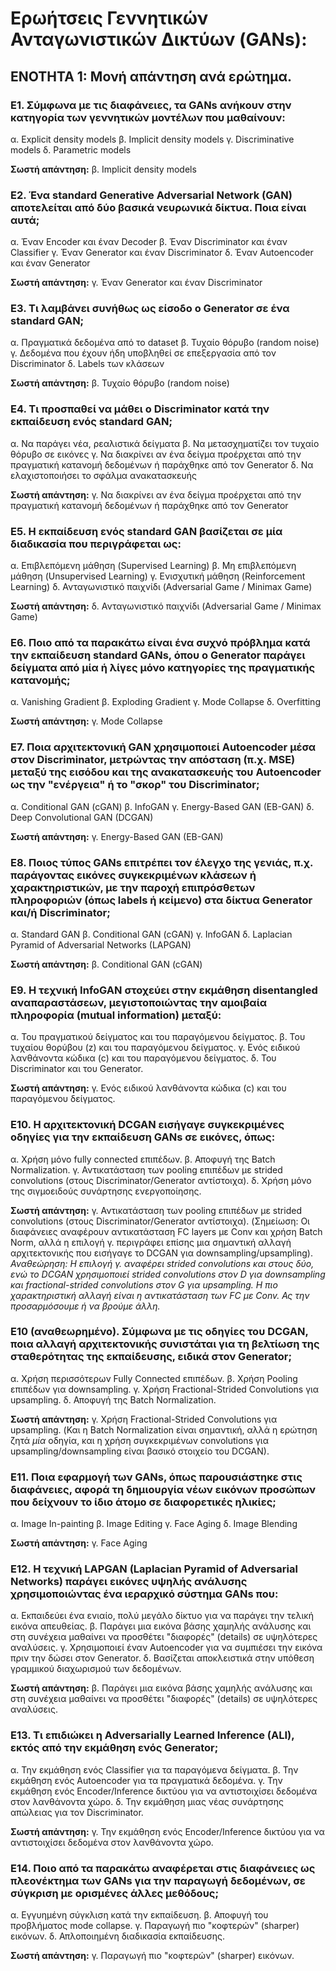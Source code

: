 # Ερωήτσεις Γεννητικών Ανταγωνιστικών Δικτύων (GANs):

## **ΕΝΟΤΗΤΑ 1: Μονή απάντηση ανά ερώτημα.**

### **Ε1.** Σύμφωνα με τις διαφάνειες, τα GANs ανήκουν στην κατηγορία των γεννητικών μοντέλων που μαθαίνουν:
α. Explicit density models
β. Implicit density models
γ. Discriminative models
δ. Parametric models

**Σωστή απάντηση:** β. Implicit density models

### **Ε2.** Ένα standard Generative Adversarial Network (GAN) αποτελείται από δύο βασικά νευρωνικά δίκτυα. Ποια είναι αυτά;
α. Έναν Encoder και έναν Decoder
β. Έναν Discriminator και έναν Classifier
γ. Έναν Generator και έναν Discriminator
δ. Έναν Autoencoder και έναν Generator

**Σωστή απάντηση:** γ. Έναν Generator και έναν Discriminator

### **Ε3.** Τι λαμβάνει συνήθως ως είσοδο ο Generator σε ένα standard GAN;
α. Πραγματικά δεδομένα από το dataset
β. Τυχαίο θόρυβο (random noise)
γ. Δεδομένα που έχουν ήδη υποβληθεί σε επεξεργασία από τον Discriminator
δ. Labels των κλάσεων

**Σωστή απάντηση:** β. Τυχαίο θόρυβο (random noise)

### **Ε4.** Τι προσπαθεί να μάθει ο Discriminator κατά την εκπαίδευση ενός standard GAN;
α. Να παράγει νέα, ρεαλιστικά δείγματα
β. Να μετασχηματίζει τον τυχαίο θόρυβο σε εικόνες
γ. Να διακρίνει αν ένα δείγμα προέρχεται από την πραγματική κατανομή δεδομένων ή παράχθηκε από τον Generator
δ. Να ελαχιστοποιήσει το σφάλμα ανακατασκευής

**Σωστή απάντηση:** γ. Να διακρίνει αν ένα δείγμα προέρχεται από την πραγματική κατανομή δεδομένων ή παράχθηκε από τον Generator

### **Ε5.** Η εκπαίδευση ενός standard GAN βασίζεται σε μία διαδικασία που περιγράφεται ως:
α. Επιβλεπόμενη μάθηση (Supervised Learning)
β. Μη επιβλεπόμενη μάθηση (Unsupervised Learning)
γ. Ενισχυτική μάθηση (Reinforcement Learning)
δ. Ανταγωνιστικό παιχνίδι (Adversarial Game / Minimax Game)

**Σωστή απάντηση:** δ. Ανταγωνιστικό παιχνίδι (Adversarial Game / Minimax Game)

### **Ε6.** Ποιο από τα παρακάτω είναι ένα συχνό πρόβλημα κατά την εκπαίδευση standard GANs, όπου ο Generator παράγει δείγματα από μία ή λίγες μόνο κατηγορίες της πραγματικής κατανομής;
α. Vanishing Gradient
β. Exploding Gradient
γ. Mode Collapse
δ. Overfitting

**Σωστή απάντηση:** γ. Mode Collapse

### **Ε7.** Ποια αρχιτεκτονική GAN χρησιμοποιεί Autoencoder μέσα στον Discriminator, μετρώντας την απόσταση (π.χ. MSE) μεταξύ της εισόδου και της ανακατασκευής του Autoencoder ως την "ενέργεια" ή το "σκορ" του Discriminator;
α. Conditional GAN (cGAN)
β. InfoGAN
γ. Energy-Based GAN (EB-GAN)
δ. Deep Convolutional GAN (DCGAN)

**Σωστή απάντηση:** γ. Energy-Based GAN (EB-GAN)

### **Ε8.** Ποιος τύπος GANs επιτρέπει τον έλεγχο της γενιάς, π.χ. παράγοντας εικόνες συγκεκριμένων κλάσεων ή χαρακτηριστικών, με την παροχή επιπρόσθετων πληροφοριών (όπως labels ή κείμενο) στα δίκτυα Generator και/ή Discriminator;
α. Standard GAN
β. Conditional GAN (cGAN)
γ. InfoGAN
δ. Laplacian Pyramid of Adversarial Networks (LAPGAN)

**Σωστή απάντηση:** β. Conditional GAN (cGAN)

### **Ε9.** Η τεχνική InfoGAN στοχεύει στην εκμάθηση disentangled αναπαραστάσεων, μεγιστοποιώντας την αμοιβαία πληροφορία (mutual information) μεταξύ:
α. Του πραγματικού δείγματος και του παραγόμενου δείγματος.
β. Του τυχαίου θορύβου (z) και του παραγόμενου δείγματος.
γ. Ενός ειδικού λανθάνοντα κώδικα (c) και του παραγόμενου δείγματος.
δ. Του Discriminator και του Generator.

**Σωστή απάντηση:** γ. Ενός ειδικού λανθάνοντα κώδικα (c) και του παραγόμενου δείγματος.

### **Ε10.** Η αρχιτεκτονική DCGAN εισήγαγε συγκεκριμένες οδηγίες για την εκπαίδευση GANs σε εικόνες, όπως:
α. Χρήση μόνο fully connected επιπέδων.
β. Αποφυγή της Batch Normalization.
γ. Αντικατάσταση των pooling επιπέδων με strided convolutions (στους Discriminator/Generator αντίστοιχα).
δ. Χρήση μόνο της σιγμοειδούς συνάρτησης ενεργοποίησης.

**Σωστή απάντηση:** γ. Αντικατάσταση των pooling επιπέδων με strided convolutions (στους Discriminator/Generator αντίστοιχα). (Σημείωση: Οι διαφάνειες αναφέρουν αντικατάσταση FC layers με Conv και χρήση Batch Norm, αλλά η επιλογή γ. περιγράφει επίσης μια σημαντική αλλαγή αρχιτεκτονικής που εισήγαγε το DCGAN για downsampling/upsampling). *Αναθεώρηση: Η επιλογή γ. αναφέρει strided convolutions και στους δύο, ενώ το DCGAN χρησιμοποιεί strided convolutions στον D για downsampling και fractional-strided convolutions στον G για upsampling. Η πιο χαρακτηριστική αλλαγή είναι η αντικατάσταση των FC με Conv. Ας την προσαρμόσουμε ή να βρούμε άλλη.*

### **Ε10 (αναθεωρημένο).** Σύμφωνα με τις οδηγίες του DCGAN, ποια αλλαγή αρχιτεκτονικής συνιστάται για τη βελτίωση της σταθερότητας της εκπαίδευσης, ειδικά στον Generator;
α. Χρήση περισσότερων Fully Connected επιπέδων.
β. Χρήση Pooling επιπέδων για downsampling.
γ. Χρήση Fractional-Strided Convolutions για upsampling.
δ. Αποφυγή της Batch Normalization.

**Σωστή απάντηση:** γ. Χρήση Fractional-Strided Convolutions για upsampling. (Και η Batch Normalization είναι σημαντική, αλλά η ερώτηση ζητά *μία* οδηγία, και η χρήση συγκεκριμένων convolutions για upsampling/downsampling είναι βασικό στοιχείο του DCGAN).

### **Ε11.** Ποια εφαρμογή των GANs, όπως παρουσιάστηκε στις διαφάνειες, αφορά τη δημιουργία νέων εικόνων προσώπων που δείχνουν το ίδιο άτομο σε διαφορετικές ηλικίες;
α. Image In-painting
β. Image Editing
γ. Face Aging
δ. Image Blending

**Σωστή απάντηση:** γ. Face Aging

### **Ε12.** Η τεχνική LAPGAN (Laplacian Pyramid of Adversarial Networks) παράγει εικόνες υψηλής ανάλυσης χρησιμοποιώντας ένα ιεραρχικό σύστημα GANs που:
α. Εκπαιδεύει ένα ενιαίο, πολύ μεγάλο δίκτυο για να παράγει την τελική εικόνα απευθείας.
β. Παράγει μια εικόνα βάσης χαμηλής ανάλυσης και στη συνέχεια μαθαίνει να προσθέτει "διαφορές" (details) σε υψηλότερες αναλύσεις.
γ. Χρησιμοποιεί έναν Autoencoder για να συμπιέσει την εικόνα πριν την δώσει στον Generator.
δ. Βασίζεται αποκλειστικά στην υπόθεση γραμμικού διαχωρισμού των δεδομένων.

**Σωστή απάντηση:** β. Παράγει μια εικόνα βάσης χαμηλής ανάλυσης και στη συνέχεια μαθαίνει να προσθέτει "διαφορές" (details) σε υψηλότερες αναλύσεις.

### **Ε13.** Τι επιδιώκει η Adversarially Learned Inference (ALI), εκτός από την εκμάθηση ενός Generator;
α. Την εκμάθηση ενός Classifier για τα παραγόμενα δείγματα.
β. Την εκμάθηση ενός Autoencoder για τα πραγματικά δεδομένα.
γ. Την εκμάθηση ενός Encoder/Inference δικτύου για να αντιστοιχίσει δεδομένα στον λανθάνοντα χώρο.
δ. Την εκμάθηση μιας νέας συνάρτησης απώλειας για τον Discriminator.

**Σωστή απάντηση:** γ. Την εκμάθηση ενός Encoder/Inference δικτύου για να αντιστοιχίσει δεδομένα στον λανθάνοντα χώρο.

### **Ε14.** Ποιο από τα παρακάτω αναφέρεται στις διαφάνειες ως πλεονέκτημα των GANs για την παραγωγή δεδομένων, σε σύγκριση με ορισμένες άλλες μεθόδους;
α. Εγγυημένη σύγκλιση κατά την εκπαίδευση.
β. Αποφυγή του προβλήματος mode collapse.
γ. Παραγωγή πιο "κοφτερών" (sharper) εικόνων.
δ. Απλοποιημένη διαδικασία εκπαίδευσης.

**Σωστή απάντηση:** γ. Παραγωγή πιο "κοφτερών" (sharper) εικόνων.
